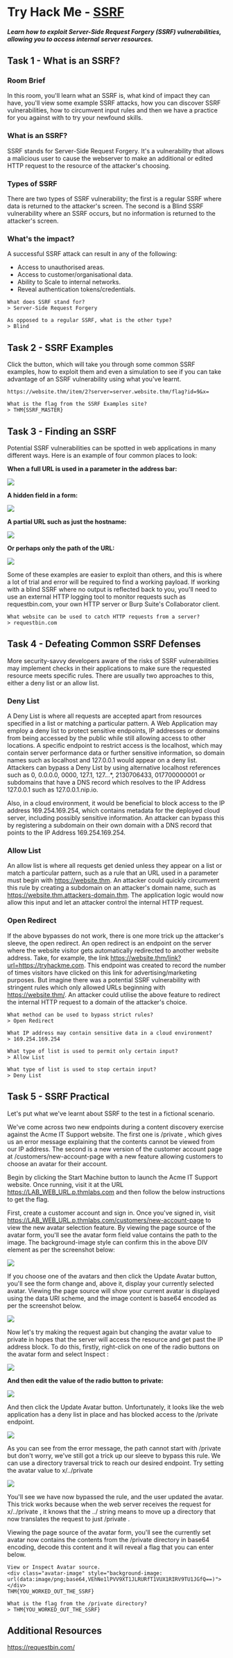 # Try Hack Me - [SSRF](https://tryhackme.com/jr/ssrfqi)
##### Learn how to exploit Server-Side Request Forgery (SSRF) vulnerabilities, allowing you to access internal server resources.

## Task 1 - What is an SSRF?

### Room Brief
In this room, you'll learn what an SSRF is, what kind of impact they can have, you'll view some example SSRF attacks, how you can discover SSRF vulnerabilities, how to circumvent input rules and then we have a practice for you against with to try your newfound skills.

### What is an SSRF?
SSRF stands for Server-Side Request Forgery. It's a vulnerability that allows a malicious user to cause the webserver to make an additional or edited HTTP request to the resource of the attacker's choosing.

### Types of SSRF
There are two types of SSRF vulnerability; the first is a regular SSRF where data is returned to the attacker's screen. The second is a Blind SSRF vulnerability where an SSRF occurs, but no information is returned to the attacker's screen.

### What's the impact?
A successful SSRF attack can result in any of the following:
* Access to unauthorised areas.
* Access to customer/organisational data.
* Ability to Scale to internal networks.
* Reveal authentication tokens/credentials.
```
What does SSRF stand for?
> Server-Side Request Forgery
```

```
As opposed to a regular SSRF, what is the other type?
> Blind
```

## Task 2 - SSRF Examples

Click the button, which will take you through some common SSRF examples, how to exploit them and even a simulation to see if you can take advantage of an SSRF vulnerability using what you've learnt.

```
https://website.thm/item/2?server=server.website.thm/flag?id=9&x=
```

```
What is the flag from the SSRF Examples site?
> THM{SSRF_MASTER}
```

## Task 3 - Finding an SSRF

Potential SSRF vulnerabilities can be spotted in web applications in many different ways. Here is an example of four common places to look:

**When a full URL is used in a parameter in the address bar:**

![](images/956e1914b116cbc9e564e3bb3d9ab50a.png)

**A hidden field in a form:**

![](images/237696fc8e405d25d4fc7bbcc67919f0.png)

**A partial URL such as just the hostname:**

![](images/f3c387849e91a4f15a7b59ff7324be75.png)

**Or perhaps only the path of the URL:**

![](images/3fd583950617f7a3713a107fcb4cfa49.png)

Some of these examples are easier to exploit than others, and this is where a lot of trial and error will be required to find a working payload.
If working with a blind SSRF where no output is reflected back to you, you'll need to use an external HTTP logging tool to monitor requests such as requestbin.com, your own HTTP server or Burp Suite's Collaborator client.
```
What website can be used to catch HTTP requests from a server?
> requestbin.com
```

## Task 4 - Defeating Common SSRF Defenses

More security-savvy developers aware of the risks of SSRF vulnerabilities may implement checks in their applications to make sure the requested resource meets specific rules. There are usually two approaches to this, either a deny list or an allow list.

### Deny List
A Deny List is where all requests are accepted apart from resources specified in a list or matching a particular pattern. A Web Application may employ a deny list to protect sensitive endpoints, IP addresses or domains from being accessed by the public while still allowing access to other locations. A specific endpoint to restrict access is the localhost, which may contain server performance data or further sensitive information, so domain names such as localhost and 127.0.0.1 would appear on a deny list. Attackers can bypass a Deny List by using alternative localhost references such as 0, 0.0.0.0, 0000, 127.1, 127.*.*.*, 2130706433, 017700000001 or subdomains that have a DNS record which resolves to the IP Address 127.0.0.1 such as 127.0.0.1.nip.io.

Also, in a cloud environment, it would be beneficial to block access to the IP address 169.254.169.254, which contains metadata for the deployed cloud server, including possibly sensitive information. An attacker can bypass this by registering a subdomain on their own domain with a DNS record that points to the IP Address 169.254.169.254.

### Allow List
An allow list is where all requests get denied unless they appear on a list or match a particular pattern, such as a rule that an URL used in a parameter must begin with https://website.thm. An attacker could quickly circumvent this rule by creating a subdomain on an attacker's domain name, such as https://website.thm.attackers-domain.thm. The application logic would now allow this input and let an attacker control the internal HTTP request.

### Open Redirect
If the above bypasses do not work, there is one more trick up the attacker's sleeve, the open redirect. An open redirect is an endpoint on the server where the website visitor gets automatically redirected to another website address. Take, for example, the link https://website.thm/link?url=https://tryhackme.com. This endpoint was created to record the number of times visitors have clicked on this link for advertising/marketing purposes. But imagine there was a potential SSRF vulnerability with stringent rules which only allowed URLs beginning with https://website.thm/. An attacker could utilise the above feature to redirect the internal HTTP request to a domain of the attacker's choice.
```
What method can be used to bypass strict rules?
> Open Redirect
```

```
What IP address may contain sensitive data in a cloud environment?
> 169.254.169.254
```

```
What type of list is used to permit only certain input?
> Allow List
```

```
What type of list is used to stop certain input?
> Deny List
```

## Task 5 - SSRF Practical

Let's put what we've learnt about SSRF to the test in a fictional scenario.

We've come across two new endpoints during a content discovery exercise against the Acme IT Support website. The first one is /private , which gives us an error message explaining that the contents cannot be viewed from our IP address. The second is a new version of the customer account page at /customers/new-account-page with a new feature allowing customers to choose an avatar for their account.

Begin by clicking the Start Machine button to launch the Acme IT Support website. Once running, visit it at the URL https://LAB_WEB_URL.p.thmlabs.com and then follow the below instructions to get the flag.

First, create a customer account and sign in. Once you've signed in, visit https://LAB_WEB_URL.p.thmlabs.com/customers/new-account-page to view the new avatar selection feature. By viewing the page source of the avatar form, you'll see the avatar form field value contains the path to the image. The background-image style can confirm this in the above DIV element as per the screenshot below:

![](images/bd9ee9ac0b7592b5343cbc8dd9b57189.png)

If you choose one of the avatars and then click the Update Avatar button, you'll see the form change and, above it, display your currently selected avatar. Viewing the page source will show your current avatar is displayed using the data URI scheme, and the image content is base64 encoded as per the screenshot below.

![](images/fff0ea113602635dcf5d1e8d0b1d8bca.png)

Now let's try making the request again but changing the avatar value to private in hopes that the server will access the resource and get past the IP address block. To do this, firstly, right-click on one of the radio buttons on the avatar form and select Inspect :

![](images/2ef87608418e47625bedad9d0361ed08.png)

**And then edit the value of the radio button to private:**

![](images/a1712298679cc642d792d935b14effe5.png)

And then click the Update Avatar button. Unfortunately, it looks like the web application has a deny list in place and has blocked access to the /private endpoint.

![](images/a59460cc19eaf5776ee8a882e25b2d64.png)

As you can see from the error message, the path cannot start with /private but don't worry, we've still got a trick up our sleeve to bypass this rule. We can use a directory traversal trick to reach our desired endpoint. Try setting the avatar value to x/../private

![](images/84b88d9c6fa6a29450520625bb42870d.png)

You'll see we have now bypassed the rule, and the user updated the avatar. This trick works because when the web server receives the request for x/../private , it knows that the ../ string means to move up a directory that now translates the request to just /private .

Viewing the page source of the avatar form, you'll see the currently set avatar now contains the contents from the /private directory in base64 encoding, decode this content and it will reveal a flag that you can enter below.

```
View or Inspect Avatar source.
<div class="avatar-image" style="background-image: url(data:image/png;base64,VEhNe1lPVV9XT1JLRURfT1VUX1RIRV9TU1JGfQ==)"></div>
THM{YOU_WORKED_OUT_THE_SSRF}
```

```
What is the flag from the /private directory?
> THM{YOU_WORKED_OUT_THE_SSRF}
```

## Additional Resources
https://requestbin.com/